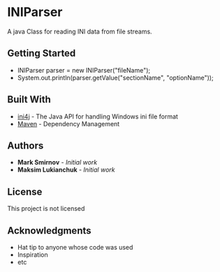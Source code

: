 # INIParser

A java Class for reading INI data from file streams.


## Getting Started

* INIParser parser = new INIParser("fileName");
* System.out.println(parser.getValue("sectionName", "optionName"));

## Built With

* [ini4j](http://ini4j.sourceforge.net/) - The Java API for handling Windows ini file format
* [Maven](https://maven.apache.org/) - Dependency Management

## Authors

* **Mark Smirnov** - *Initial work*
* **Maksim Lukianchuk** - *Initial work*

## License

This project is not licensed

## Acknowledgments

* Hat tip to anyone whose code was used
* Inspiration
* etc

